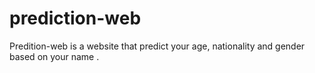 # prediction-web
Predition-web is a website that predict your age, nationality and gender based on your name .
